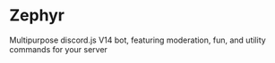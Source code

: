 # Zephyr
Multipurpose discord.js V14 bot, featuring moderation, fun, and utility commands for your server
